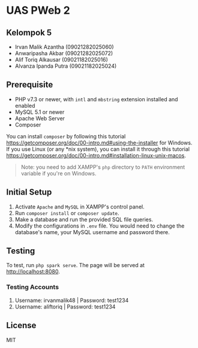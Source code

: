 # UAS PWeb 2

## Kelompok 5

- Irvan Malik Azantha (09021282025060)
- Anwaripasha Akbar (09021282025072)
- Alif Toriq Alkausar (09021182025016)
- Alvanza Ipanda Putra (09021182025024)

## Prerequisite

- PHP v7.3 or newer, with `intl` and `mbstring` extension installed and enabled
- MySQL 5.1 or newer
- Apache Web Server
- Composer

You can install `composer` by following this tutorial <https://getcomposer.org/doc/00-intro.md#using-the-installer> for Windows. If you use Linux (or any *nix system), you can install it through this tutorial <https://getcomposer.org/doc/00-intro.md#installation-linux-unix-macos>.

> Note: you need to add XAMPP's `php` directory to `PATH` environment variable if you're on Windows.

## Initial Setup

1. Activate `Apache` and `MySQL` in XAMPP's control panel.
2. Run `composer install` or `composer update`.
3. Make a database and run the provided SQL file queries.
4. Modify the configurations in `.env` file. You would need to change the database's name, your MySQL username and password there.

## Testing

To test, run `php spark serve`. The page will be served at <http://localhost:8080>.

### Testing Accounts

1. Username: irvanmalik48 | Password: test1234
2. Username: aliftoriq | Password: test1234

## License

MIT
